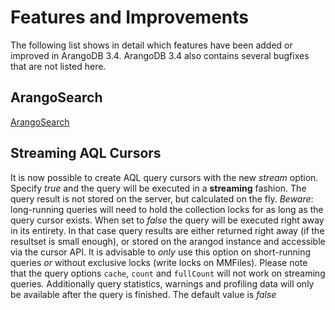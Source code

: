Features and Improvements
=========================

The following list shows in detail which features have been added or improved in
ArangoDB 3.4. ArangoDB 3.4 also contains several bugfixes that are not listed
here.
   
   
ArangoSearch 
------------

[ArangoSearch](../Views/ArangoSearch.md)


Streaming AQL Cursors
------------------

It is now possible to create AQL query cursors with the new *stream* option.
Specify *true* and the query will be executed in a **streaming** fashion. The query result is
not stored on the server, but calculated on the fly. *Beware*: long-running queries will
need to hold the collection locks for as long as the query cursor exists.
When set to *false* the query will be executed right away in its entirety. 
In that case query results are either returned right away (if the resultset is small enough),
or stored on the arangod instance and accessible via the cursor API. It is advisable
to *only* use this option on short-running queries *or* without exclusive locks (write locks on MMFiles).
Please note that the query options `cache`, `count` and `fullCount` will not work on streaming
queries. Additionally query statistics, warnings and profiling data will only be available
after the query is finished. 
The default value is *false*